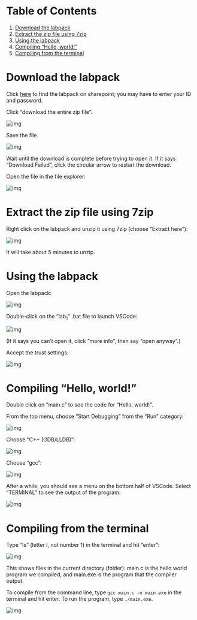 
# Table of Contents

1.  [Download the labpack](#orgfc940b1)
2.  [Extract the zip file using 7zip](#orgc0e3084)
3.  [Using the labpack](#org4c5f3b0)
4.  [Compiling &ldquo;Hello, world!&rdquo;](#orgf4bff3e)
5.  [Compiling from the terminal](#orgbce88a6)



<a id="orgfc940b1"></a>

# Download the labpack

Click [here](https://uob-my.sharepoint.com/personal/sl9885_bristol_ac_uk/_layouts/15/onedrive.aspx?id=%2Fpersonal%2Fsl9885%5Fbristol%5Fac%5Fuk%2FDocuments%2FTeaching%2FTeaching%5F2021%2D2022%2FLabPack%5FFull%2Ezip&parent=%2Fpersonal%2Fsl9885%5Fbristol%5Fac%5Fuk%2FDocuments%2FTeaching%2FTeaching%5F2021%2D2022&originalPath=aHR0cHM6Ly91b2ItbXkuc2hhcmVwb2ludC5jb20vOnU6L2cvcGVyc29uYWwvc2w5ODg1X2JyaXN0b2xfYWNfdWsvRVY2RHpGOFFPQ3RQaUlmczFOVk9HVWdCTjRiT1lRREVWdzNaMHVfUXlacEJRdz9ydGltZT1zQ1ZwYm5lTzJVZw) to find the labpack on sharepoint; you may have to enter your ID and password.

Click &ldquo;download the entire zip file&rdquo;.

![img](./cap5.png)

Save the file.

![img](./cap6.png)

Wait until the download is complete before trying to open it.
If it says &ldquo;Download Failed&rdquo;, click the circular arrow to restart the download.

Open the file in the file explorer:

![img](./cap8.png)


<a id="orgc0e3084"></a>

# Extract the zip file using 7zip

Right click on the labpack and unzip it using 7zip (choose &ldquo;Extract here&rdquo;):

![img](./cap10.png)

It will take about 5 minutes to unzip.


<a id="org4c5f3b0"></a>

# Using the labpack

Open the labpack:

![img](./cap12.png)

Double-click on the &ldquo;lab<sub>1</sub>&rdquo; .bat file to launch VSCode:

![img](./cap13.png)

(If it says you can&rsquo;t open it, click &ldquo;more info&rdquo;, then say &ldquo;open anyway&rdquo;.)

Accept the trust settings:

![img](./cap14.png)


<a id="orgf4bff3e"></a>

# Compiling &ldquo;Hello, world!&rdquo;

Double click on &ldquo;main.c&rdquo; to see the code for &ldquo;Hello, world!&rdquo;.

From the top menu, choose &ldquo;Start Debugging&rdquo; from the &ldquo;Run&rdquo; category:

![img](./cap16.png)

Choose &ldquo;C++ (GDB/LLDB)&rdquo;:

![img](./cap17.png)

Choose &ldquo;gcc&rdquo;:

![img](./cap18.png)

After a while, you should see a menu on the bottom half of VSCode.
Select &ldquo;TERMINAL&rdquo; to see the output of the program:

![img](./cap19.png)


<a id="orgbce88a6"></a>

# Compiling from the terminal

Type &ldquo;ls&rdquo; (letter l, not number 1) in the terminal and hit &ldquo;enter&rdquo;:

![img](./cap20.png)

This shows files in the current directory (folder): main.c is the hello world program we compiled, and main.exe is the program that the compiler output.

To compile from the command line, type `gcc main.c -o main.exe` in the terminal and hit enter.
To run the program, type `./main.exe`.

![img](./cap21.png)

